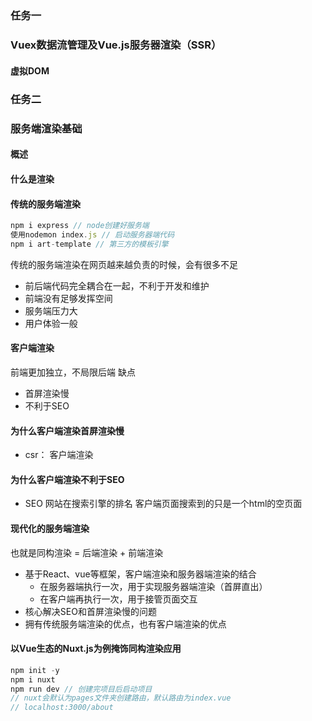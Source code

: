 ## 
### 任务一

### Vuex数据流管理及Vue.js服务器渲染（SSR）
#### 虚拟DOM

### 任务二
### 服务端渲染基础
#### 概述
                                                                       
#### 什么是渲染

#### 传统的服务端渲染
```js
npm i express // node创建好服务端
使用nodemon index.js // 启动服务器端代码
npm i art-template // 第三方的模板引擎
```
传统的服务端渲染在网页越来越负责的时候，会有很多不足
- 前后端代码完全耦合在一起，不利于开发和维护
- 前端没有足够发挥空间
- 服务端压力大
- 用户体验一般

#### 客户端渲染 
前端更加独立，不局限后端
缺点
- 首屏渲染慢
- 不利于SEO

#### 为什么客户端渲染首屏渲染慢
- csr： 客户端渲染

#### 为什么客户端渲染不利于SEO
- SEO 网站在搜索引擎的排名
客户端页面搜索到的只是一个html的空页面

#### 现代化的服务端渲染
也就是同构渲染 = 后端渲染 + 前端渲染
- 基于React、vue等框架，客户端渲染和服务器端渲染的结合
    - 在服务器端执行一次，用于实现服务器端渲染（首屏直出）
    - 在客户端再执行一次，用于接管页面交互
- 核心解决SEO和首屏渲染慢的问题
- 拥有传统服务端渲染的优点，也有客户端渲染的优点

#### 以Vue生态的Nuxt.js为例掩饰同构渲染应用
```js
npm init -y
npm i nuxt
npm run dev // 创建完项目后启动项目
// nuxt会默认为pages文件夹创建路由，默认路由为index.vue
// localhost:3000/about
```
